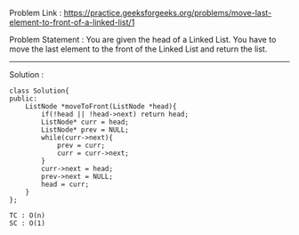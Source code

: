 Problem Link : https://practice.geeksforgeeks.org/problems/move-last-element-to-front-of-a-linked-list/1

Problem Statement : You are given the head of a Linked List. You have to move the last element to the front of the Linked List and return the list.


---------------------------------------------------------------------------------------
Solution : 

```
class Solution{
public:
    ListNode *moveToFront(ListNode *head){
        if(!head || !head->next) return head;
        ListNode* curr = head;
        ListNode* prev = NULL;
        while(curr->next){
            prev = curr;
            curr = curr->next;
        }
        curr->next = head;
        prev->next = NULL;
        head = curr;
    }
};

TC : O(n)
SC : O(1)
```


